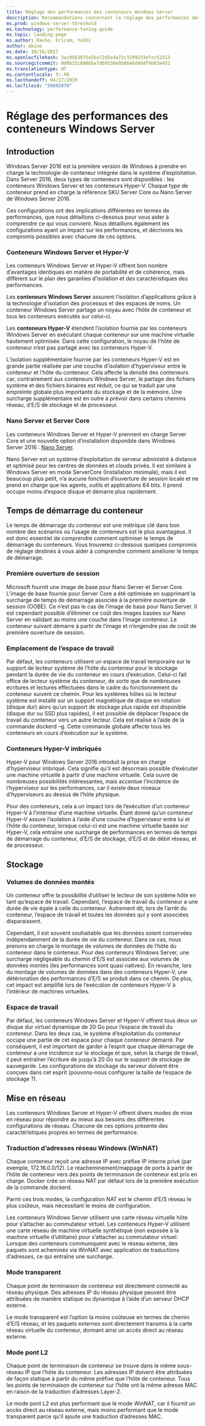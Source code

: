 ```yaml
---
title: Réglage des performances des conteneurs Windows Server
description: Recommandations concernant le réglage des performances des conteneurs sur Windows Server 16
ms.prod: windows-server-threshold
ms.technology: performance-tuning-guide
ms.topic: landing-page
ms.author: DavSo; Ericam; YaShi
author: akino
ms.date: 10/16/2017
ms.openlocfilehash: 3ac0563975e5ba72d5e4a72c3299233efcc52313
ms.sourcegitcommit: 0d0b32c8986ba7db9536e0b8648d4ddf9b03e452
ms.translationtype: HT
ms.contentlocale: fr-FR
ms.lasthandoff: 04/17/2019
ms.locfileid: "59892070"
---
```

# <a name="performance-tuning-windows-server-containers"></a>Réglage des performances des conteneurs Windows Server

## <a name="introduction"></a>Introduction
Windows Server 2016 est la première version de Windows à prendre en charge la technologie de conteneur intégrée dans le système d’exploitation. Dans Server 2016, deux types de conteneurs sont disponibles : les conteneurs Windows Server et les conteneurs Hyper-V. Chaque type de conteneur prend en charge la référence SKU Server Core ou Nano Server de Windows Server 2016. 

Ces configurations ont des implications différentes en termes de performances, que nous détaillons ci-dessous pour vous aider à comprendre ce qui vous convient. Nous détaillons également les configurations ayant un impact sur les performances, et décrivons les compromis possibles avec chacune de ces options.

### <a name="windows-server-container-and-hyper-v-containers"></a>Conteneurs Windows Server et Hyper-V

Les conteneurs Windows Server et Hyper-V offrent bon nombre d’avantages identiques en matière de portabilité et de cohérence, mais diffèrent sur le plan des garanties d’isolation et des caractéristiques des performances.

Les **conteneurs Windows Server** assurent l’isolation d’applications grâce à la technologie d’isolation des processus et des espaces de noms. Un conteneur Windows Server partage un noyau avec l’hôte de conteneur et tous les conteneurs exécutés sur celui-ci.

Les **conteneurs Hyper-V** étendent l’isolation fournie par les conteneurs Windows Server en exécutant chaque conteneur sur une machine virtuelle hautement optimisée. Dans cette configuration, le noyau de l’hôte de conteneur n’est pas partagé avec les conteneurs Hyper-V.

L’isolation supplémentaire fournie par les conteneurs Hyper-V est en grande partie réalisée par une couche d’isolation d’hyperviseur entre le conteneur et l’hôte du conteneur. Cela affecte la densité des conteneurs car, contrairement aux conteneurs Windows Server, le partage des fichiers système et des fichiers binaires est réduit, ce qui se traduit par une empreinte globale plus importante du stockage et de la mémoire. Une surcharge supplémentaire est en outre à prévoir dans certains chemins réseau, d’E/S de stockage et de processeur.

### <a name="nano-server-and-server-core"></a>Nano Server et Server Core

Les conteneurs Windows Server et Hyper-V prennent en charge Server Core et une nouvelle option d’installation disponible dans Windows Server 2016 : [Nano Server](https://technet.microsoft.com/windows-server-docs/compute/nano-server/getting-started-with-nano-server). 

Nano Server est un système d’exploitation de serveur administré à distance et optimisé pour les centres de données et clouds privés. Il est similaire à Windows Server en mode ServerCore (Installation minimale), mais il est beaucoup plus petit, n’a aucune fonction d’ouverture de session locale et ne prend en charge que les agents, outils et applications 64 bits. Il prend occupe moins d’espace disque et démarre plus rapidement.

## <a name="container-start-up-time"></a>Temps de démarrage du conteneur
Le temps de démarrage du conteneur est une métrique clé dans bon nombre des scénarios où l’usage de conteneurs est le plus avantageux. Il est donc essentiel de comprendre comment optimiser le temps de démarrage du conteneurs. Vous trouverez ci-dessous quelques compromis de réglage destinés à vous aider à comprendre comment améliorer le temps de démarrage.

### <a name="first-logon"></a>Première ouverture de session

Microsoft fournit une image de base pour Nano Server et Server Core. L’image de base fournie pour Server Core a été optimisée en supprimant la surcharge de temps de démarrage associée à la première ouverture de session (OOBE). Ce n’est pas le cas de l’image de base pour Nano Server. Il est cependant possible d’éliminer ce coût des images basées sur Nano Server en validant au moins une couche dans l’image conteneur. Le conteneur suivant démarre à partir de l’image et n’engendre pas de coût de première ouverture de session.
### <a name="scratch-space-location"></a>Emplacement de l’espace de travail

Par défaut, les conteneurs utilisent un espace de travail temporaire sur le support de lecteur système de l’hôte du conteneur pour le stockage pendant la durée de vie du conteneur en cours d’exécution. Celui-ci fait office de lecteur système du conteneur, de sorte que de nombreuses écritures et lectures effectuées dans le cadre du fonctionnement du conteneur suivent ce chemin. Pour les systèmes hôtes où le lecteur système est installé sur un support magnétique de disque en rotation (disque dur) alors qu’un support de stockage plus rapide est disponible (disque dur ou SSD plus rapides), il est possible de déplacer l’espace de travail du conteneur vers un autre lecteur. Cela est réalisé à l’aide de la commande dockerd –g. Cette commande globale affecte tous les conteneurs en cours d’exécution sur le système.

### <a name="nested-hyper-v-containers"></a>Conteneurs Hyper-V imbriqués
Hyper-V pour Windows Server 2016 introduit la prise en charge d’hyperviseur imbriqué. Cela signifie qu’il est désormais possible d’exécuter une machine virtuelle à partir d’une machine virtuelle. Cela ouvre de nombreuses possibilités intéressantes, mais accentue l’incidence de l’hyperviseur sur les performances, car il existe deux niveaux d’hyperviseurs au dessus de l’hôte physique.

Pour des conteneurs, cela a un impact lors de l’exécution d’un conteneur Hyper-V à l’intérieur d’une machine virtuelle. Étant donné qu’un conteneur Hyper-V assure l’isolation à l’aide d’une couche d’hyperviseur entre lui et l’hôte du conteneur, lorsque celui-ci est une machine virtuelle basée sur Hyper-V, cela entraîne une surcharge de performances en termes de temps de démarrage du conteneur, d’E/S de stockage, d’E/S et de débit réseau, et de processeur.

## <a name="storage"></a>Stockage
### <a name="mounted-data-volumes"></a>Volumes de données montés

Un conteneur offre la possibilité d’utiliser le lecteur de son système hôte en tant qu’espace de travail. Cependant, l’espace de travail du conteneur a une durée de vie égale à celle du conteneur. Autrement dit, lors de l’arrêt du conteneur, l’espace de travail et toutes les données qui y sont associées disparaissent.

Cependant, il est souvent souhaitable que les données soient conservées indépendamment de la durée de vie du conteneur. Dans ce cas, nous prenons en charge le montage de volumes de données de l’hôte du conteneur dans le conteneur. Pour des conteneurs Windows Server, une surcharge négligeable du chemin d’E/S est associée aux volumes de données montés (les performances sont quasi natives). En revanche, lors du montage de volumes de données dans des conteneurs Hyper-V, une détérioration des performances d’E/S se produit dans ce chemin. De plus, cet impact est amplifié lors de l’exécution de conteneurs Hyper-V à l’intérieur de machines virtuelles.

### <a name="scratch-space"></a>Espace de travail

Par défaut, les conteneurs Windows Server et Hyper-V offrent tous deux un disque dur virtuel dynamique de 20 Go pour l’espace de travail du conteneur. Dans les deux cas, le système d’exploitation du conteneur occupe une partie de cet espace pour chaque conteneur démarré. Par conséquent, il est important de garder à l’esprit que chaque démarrage de conteneur a une incidence sur le stockage et que, selon la charge de travail, il peut entraîner l’écriture de jusqu’à 20 Go sur le support de stockage de sauvegarde. Les configurations de stockage du serveur doivent être conçues dans cet esprit
(pouvons-nous configurer la taille de l’espace de stockage ?).

## <a name="networking"></a>Mise en réseau
Les conteneurs Windows Server et Hyper-V offrent divers modes de mise en réseau pour répondre au mieux aux besoins des différentes configurations de réseau. Chacune de ces options présente des caractéristiques propres en termes de performance.

### <a name="windows-network-address-translation-winnat"></a>Traduction d’adresses réseau Windows (WinNAT)

Chaque conteneur reçoit une adresse IP avec préfixe IP interne privé (par exemple, 172.16.0.0/12). Le réacheminement/mappage de ports à partir de l’hôte de conteneur vers des points de terminaison de conteneur est pris en charge. Docker crée un réseau NAT par défaut lors de la première exécution de la commande dockerd.

Parmi ces trois modes, la configuration NAT est le chemin d’E/S réseau le plus coûteux, mais nécessitant le moins de configuration. 

Les conteneurs Windows Server utilisent une carte réseau virtuelle hôte pour s’attacher au commutateur virtuel. Les conteneurs Hyper-V utilisent une carte réseau de machine virtuelle synthétique (non exposée à la machine virtuelle d’utilitaire) pour s’attacher au commutateur virtuel. Lorsque des conteneurs communiquent avec le réseau externe, des paquets sont acheminés via WinNAT avec application de traductions d’adresses, ce qui entraîne une surcharge.

### <a name="transparent"></a>Mode transparent

Chaque point de terminaison de conteneur est directement connecté au réseau physique. Des adresses IP du réseau physique peuvent être attribuées de manière statique ou dynamique à l’aide d’un serveur DHCP externe.

Le mode transparent est l’option la moins coûteuse en termes de chemin d’E/S réseau, et les paquets externes sont directement transmis à la carte réseau virtuelle du conteneur, donnant ainsi un accès direct au réseau externe.

### <a name="l2-bridge"></a>Mode pont L2
Chaque point de terminaison de conteneur se trouve dans le même sous-réseau IP que l’hôte du conteneur. Les adresses IP doivent être attribuées de façon statique à partir du même préfixe que l’hôte de conteneur. Tous les points de terminaison de conteneur sur l’hôte ont la même adresse MAC en raison de la traduction d’adresses Layer-2.

Le mode pont L2 est plus performant que le mode WinNAT, car il fournit un accès direct au réseau externe, mais moins performant que le mode transparent parce qu’il ajoute une traduction d’adresses MAC.





